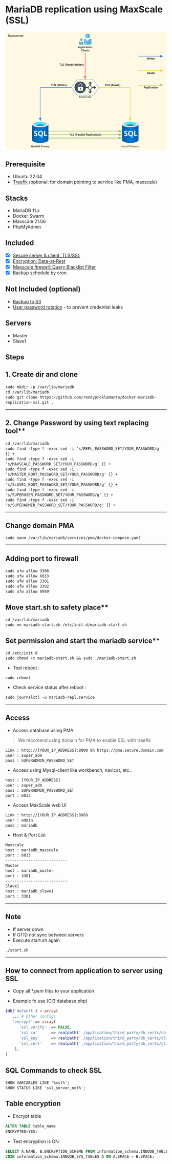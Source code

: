 # MariaDB replication using MaxScale (SSL)

![img](tls-mariadb-maxscale.jpg)

## Prerequisite

- Ubuntu 22.04
- [Traefik](https://github.com/rendyproklamanta/docker-swarm-traefik) (optional: for domain pointing to service like PMA, maxscale)

## Stacks

- MariaDB 11.x
- Docker Swarm
- Maxscale 21.06
- PhpMyAdmin

## Included

- [x] [Secure server & client: TLS/SSL](https://mariadb.com/kb/en/securing-connections-for-client-and-server)
- [x] [Encryption: Data-at-Rest](https://mariadb.com/kb/en/data-at-rest-encryption-overview/)
- [x] [Maxscale firewall: Query Blacklist Filter](https://mariadb.com/kb/en/mariadb-maxscale-24-database-firewall-filte)
- [x] Backup schedule by cron

## Not Included (optional)

- [Backup to S3](https://github.com/rendyproklamanta/docker-mysql-backup-s3)
- [User password rotation](https://github.com/rendyproklamanta/docker-mysql-credential-rolling) - to prevent credential leaks

## Servers

- Master
- Slave1

## Steps

## 1. Create dir and clone

```shell
sudo mkdir -p /var/lib/mariadb
cd /var/lib/mariadb
sudo git clone https://github.com/rendyproklamanta/docker-mariadb-replication-ssl.git .
```

---

## 2. Change Password by using text replacing tool**

```shell
cd /var/lib/mariadb
sudo find -type f -exec sed -i 's/REPL_PASSWORD_SET/YOUR_PASSWORD/g' {} +
sudo find -type f -exec sed -i 's/MAXSCALE_PASSWORD_SET/YOUR_PASSWORD/g' {} +
sudo find -type f -exec sed -i 's/MASTER_ROOT_PASSWORD_SET/YOUR_PASSWORD/g' {} +
sudo find -type f -exec sed -i 's/SLAVE1_ROOT_PASSWORD_SET/YOUR_PASSWORD/g' {} +
sudo find -type f -exec sed -i 's/SUPERUSER_PASSWORD_SET/YOUR_PASSWORD/g' {} +
sudo find -type f -exec sed -i 's/SUPERADMIN_PASSWORD_SET/YOUR_PASSWORD/g' {} +
```

---

## Change domain PMA

```shell
sudo nano /var/lib/mariadb/services/pma/docker-compose.yaml 
```

---

## Adding port to firewall

```shell
sudo ufw allow 3306
sudo ufw allow 6033
sudo ufw allow 3301
sudo ufw allow 3302
sudo ufw allow 8989
```

## Move start.sh to safety place**

```shell
cd /var/lib/mariadb
sudo mv mariadb-start.sh /etc/init.d/mariadb-start.sh
```

## Set permission and start the mariadb service**

```shell
cd /etc/init.d
sudo chmod +x mariadb-start.sh && sudo ./mariadb-start.sh
```

- Test reboot :

```shell
sudo reboot
```

- Check service status after reboot :

```shell
sudo journalctl -u mariadb-repl.service
```

---

## Access

- Access database using PMA

> We recomend using domain for PMA to enable SSL with traefik

```shell
Link : http://[YOUR_IP_ADDRESS]:8000 OR https://pma.secure.domain.com 
user : super_adm
pass : SUPERADMIN_PASSWORD_SET
```

- Access using Mysql-client like workbench, navicat, etc..

```shell
host : [YOUR_IP_ADDRESS]
user : super_adm
pass : SUPERADMIN_PASSWORD_SET
port : 6033
```

- Access MaxScale web UI

```shell
Link : http://[YOUR_IP_ADDRESS]:8989
user : admin
pass : mariadb
```

- Host & Port List

```shell
Maxscale
host : mariadb_maxscale
port : 6033
---------------------------
Master
host : mariadb_master
port : 3301
---------------------------
Slave1
host : mariadb_slave1
port : 3301
```

---

## Note

- If server down
- If GTID not sync between servers
- Execute start.sh again

```shell
./start.sh
```

---

## How to connect from application to server using SSL

- Copy all *.pem files to your application

- Example fo use (CI3 database.php)

```php
$db['default'] = array(
   ... # Other configs
   'encrypt' => array(
      'ssl_verify'  => FALSE,
      'ssl_ca'      => realpath('./application/third_party/db_certs/ca-cert.pem'),
      'ssl_key'     => realpath('./application/third_party/db_certs/client-key.pem'),
      'ssl_cert'    => realpath('./application/third_party/db_certs/client-cert.pem'),
    ),
)
```

## SQL Commands to check SSL

```shell
SHOW VARIABLES LIKE '%ssl%';
SHOW STATUS LIKE 'ssl_server_not%';
```

## Table encryption

- Encrypt table

```sql
ALTER TABLE table_name
ENCRYPTED=YES;
```

- Test encryption is ON

```sql
SELECT A.NAME, B.ENCRYPTION_SCHEME FROM information_schema.INNODB_TABLESPACES_ENCRYPTION B 
JOIN information_schema.INNODB_SYS_TABLES A ON A.SPACE = B.SPACE;
```
